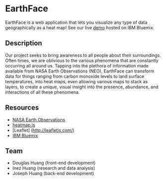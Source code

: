 EarthFace
=========
EarthFace is a web application that lets you visualize any type of data geographically as a heat map! See our live [demo](http://earthface.mybluemix.net/) hosted on IBM Bluemix.

Description
-----------
Our project seeks to bring awareness to all people about their surroundings. Often times, we are oblivious to the various phenomena that are constantly occurring all around us. Tapping into the plethora of information made available from NASA Earth Observations (NEO), EarthFace can transform data for things ranging from carbon monoxide levels to land surface temperatures, into heat maps, even allowing various maps to stack as layers, to create a unique, visual insight into the presence, abundance, and interactions of all these phenomena.

Resources
---------
 - [NASA Earth Observations](http://neo.sci.gsfc.nasa.gov/)
 - [heatmap.js](http://www.patrick-wied.at/static/heatmapjs/)
 - [Leaflet] (http://leafletjs.com/)
 - [IBM Bluemix](https://console.ng.bluemix.net/)


Team
----
 - Douglas Huang (front-end development)
 - Inez Huang (research and data analysis) 
 - Joseph Huang (back-end development)
